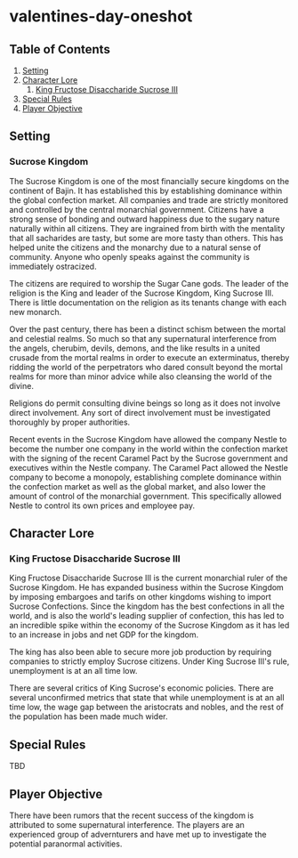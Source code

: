 # valentines-day-oneshot

## Table of Contents
1. [Setting](setting)
1. [Character Lore](character-lore)
    1. [King Fructose Disaccharide Sucrose III]()
1. [Special Rules](Special-Rules)
1. [Player Objective]()
## Setting
### Sucrose Kingdom
The Sucrose Kingdom is one of the most financially secure kingdoms on the continent of Bajin.  It has established this by establishing dominance within the global confection market.  All companies and trade are strictly monitored and controlled by the central monarchial government.  Citizens have a strong sense of bonding and outward happiness due to the sugary nature naturally within all citizens.  They are ingrained from birth with the mentality that all sacharides are tasty, but some are more tasty than others.  This has helped unite the citizens and the monarchy due to a natural sense of community.  Anyone who openly speaks against the community is immediately ostracized.

The citizens are required to worship the Sugar Cane gods.  The leader of the religion is the King and leader of the Sucrose Kingdom, King Sucrose III.  There is little documentation on the religion as its tenants change with each new monarch.

Over the past century, there has been a distinct schism between the mortal and celestial realms.  So much so that any supernatural interference from the angels, cherubim, devils, demons, and the like results in a united crusade from the mortal realms in order to execute an exterminatus, thereby ridding the world of the perpetrators who dared consult beyond the mortal realms for more than minor advice while also cleansing the world of the divine.

Religions do permit consulting divine beings so long as it does not involve direct involvement.  Any sort of direct involvement must be investigated thoroughly by proper authorities.

Recent events in the Sucrose Kingdom have allowed the company Nestle to become the number one company in the world within the confection market with the signing of the recent Caramel Pact by the Sucrose government and executives within the Nestle company.  The Caramel Pact allowed the Nestle company to become a monopoly, establishing complete dominance within the confection market as well as the global market, and also lower the amount of control of the monarchial government.  This specifically allowed Nestle to control its own prices and employee pay.
## Character Lore
### King Fructose Disaccharide Sucrose III
King Fructose Disaccharide Sucrose III is the current monarchial ruler of the Sucrose Kingdom.  He has expanded business within the Sucrose Kingdom by imposing embargoes and tarifs on other kingdoms wishing to import Sucrose Confections.  Since the kingdom has the best confections in all the world, and is also the world's leading supplier of confection, this has led to an incredible spike within the economy of the Sucrose Kingdom as it has led to an increase in jobs and net GDP for the kingdom.

The king has also been able to secure more job production by requiring companies to strictly employ Sucrose citizens.  Under King Sucrose III's rule, unemployment is at an all time low.

There are several critics of King Sucrose's economic policies. There are several unconfirmed metrics that state that while unemployment is at an all time low, the wage gap between the aristocrats and nobles, and the rest of the population has been made much wider.
## Special Rules
TBD
## Player Objective
There have been rumors that the recent success of the kingdom is attributed to some supernatural interference.  The players are an experienced group of advernturers and have met up to investigate the potential paranormal activities.